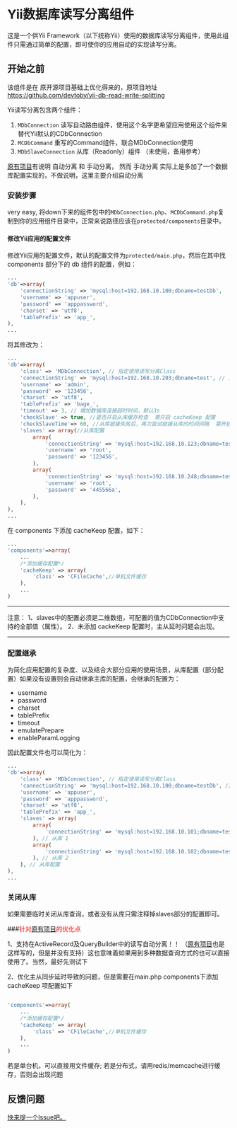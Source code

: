 # Yii数据库读写分离组件

这是一个供Yii Framework（以下统称Yii）使用的数据库读写分离组件，使用此组件只需通过简单的配置，即可使你的应用自动的实现读写分离。

## 开始之前

该组件是在 原开源项目基础上优化得来的，原项目地址 https://github.com/devtoby/yii-db-read-write-splitting

Yii读写分离包含两个组件：

1. `MDbConnection` 读写自动路由组件，使用这个名字更希望应用使用这个组件来替代Yii默认的CDbConnection
2. `MCDbCommand` 重写的Command组件，联合MDbConnection使用
3. `MDbSlaveConnection` 从库（Readonly）组件  （未使用，备用参考）

<a href="https://github.com/devtoby/yii-db-read-write-splitting">原有项目</a>有说明 自动分离 和 手动分离， 然而 手动分离 实际上是多加了一个数据库配置实现的，不做说明，这里主要介绍自动分离

### 安装步骤

very easy, 将down下来的组件包中的`MDbConnection.php`、`MCDbCommand.php`复制到你的应用组件目录中，正常来说路径应该在`protected/components`目录中。

#### 修改Yii应用的配置文件

修改Yii应用的配置文件，默认的配置文件为`protected/main.php`，然后在其中找components 部分下的 db 组件的配置，例如：

```php
...
'db'=>array(
    'connectionString' => 'mysql:host=192.168.10.100;dbname=testDb',
    'username' => 'appuser',
    'password' => 'apppassword',
    'charset' => 'utf8',
    'tablePrefix' => 'app_',
),
...
```

将其修改为：

```php
...
'db'=>array(
    'class' => 'MDbConnection', // 指定使用读写分离Class
    'connectionString' => 'mysql:host=192.168.10.203;dbname=test', // 主库配置
    'username' => 'admin',
    'password' => '123456',
    'charset' => 'utf8',
    'tablePrefix' => 'bage_',
    'timeout' => 3, // 增加数据库连接超时时间，默认3s
    'checkSlave' => true, //是否开启从库缓存检查  需开启 cacheKeep 配置
    'checkSlaveTime'=> 60, //从库链接失败后，再次尝试链接从库的时间间隔  需开启 cacheKeep 配置
    'slaves' => array(//从库配置
        array(
            'connectionString' => 'mysql:host=192.168.10.123;dbname=test',
            'username' => 'root',
            'password' => '123456',
        ),
        array(
            'connectionString' => 'mysql:host=192.168.10.248;dbname=test',
            'username' => 'root',
            'password' => '445566a',
        ),
    ),
),
...
```

在 components 下添加 cacheKeep 配置，如下：
```php
...
'components'=>array(
    ...
    /*添加缓存配置*/
    'cacheKeep' => array(
        'class' => 'CFileCache',//单机文件缓存
    ),
    ...
)
```

***
注意：
1、slaves中的配置必须是二维数组，可配置的值为CDbConnection中支持的全部值（属性）。
2、未添加 cackeKeep 配置时，主从延时问题会出现。
***

### 配置继承

为简化应用配置的复杂度、以及结合大部分应用的使用场景，从库配置（部分配置）如果没有设置则会自动继承主库的配置，会继承的配置为：

* username
* password
* charset
* tablePrefix
* timeout
* emulatePrepare
* enableParamLogging

因此配置文件也可以简化为：

```php
...
'db'=>array(
    'class' => 'MDbConnection', // 指定使用读写分离Class
    'connectionString' => 'mysql:host=192.168.10.100;dbname=testDb', // 主库配置
    'username' => 'appuser',
    'password' => 'apppassword',
    'charset' => 'utf8',
    'tablePrefix' => 'app_',
    'slaves' => array(
        array(
            'connectionString' => 'mysql:host=192.168.10.101;dbname=testDb',
        ), // 从库 1
        array(
            'connectionString' => 'mysql:host=192.168.10.102;dbname=testDb',
        ), // 从库 2
    ), // 从库配置
),
...
```

### 关闭从库

如果需要临时关闭从库查询，或者没有从库只需注释掉slaves部分的配置即可。

###<span style="color:red">针对<a href="https://github.com/devtoby/yii-db-read-write-splitting">原有项目</a>的优化点</span>

1、支持在ActiveRecord及QueryBuilder中的读写自动分离！！ （<a href="https://github.com/devtoby/yii-db-read-write-splitting">原有项目</a>也是这样写的，但是并没有支持）这也意味着如果用到多种数据查询方式的也可以直接使用了。当然，最好先测试下

2、优化主从同步延时导致的问题，但是需要在main.php  components下添加 cacheKeep 项配置如下
```php

'components'=>array(
    ...
    /*添加缓存配置*/
    'cacheKeep' => array(
        'class' => 'CFileCache',//单机文件缓存
    ),
    ...
)
```
若是单台机，可以直接用文件缓存; 若是分布式，请用redis/memcache进行缓存，否则会出现问题

## 反馈问题

[快来提一个Issue吧。](https://github.com/devtoby/yii-db-read-write-splitting/issues/new)
